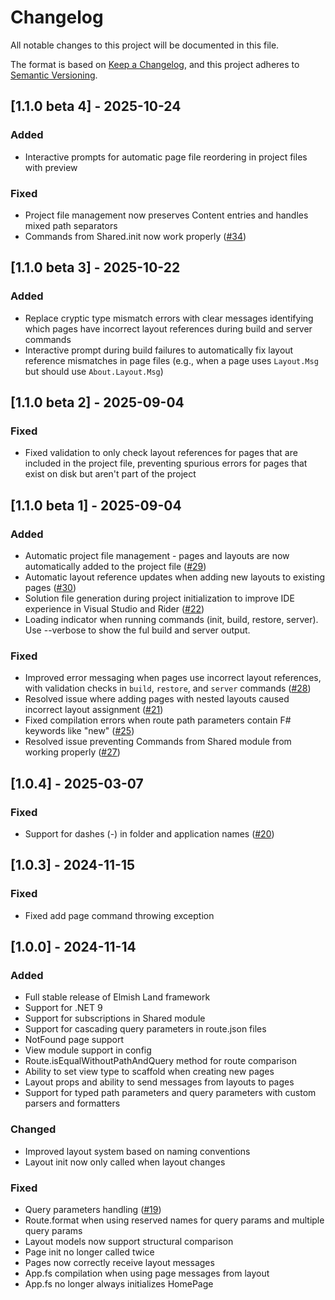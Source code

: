 # Changelog

All notable changes to this project will be documented in this file.

The format is based on [Keep a Changelog](https://keepachangelog.com/en/1.0.0/),
and this project adheres to [Semantic Versioning](https://semver.org/spec/v2.0.0.html).

## [1.1.0 beta 4] - 2025-10-24

### Added
- Interactive prompts for automatic page file reordering in project files with preview

### Fixed
- Project file management now preserves Content entries and handles mixed path separators
- Commands from Shared.init now work properly ([#34](https://github.com/reaptor/elmish-land/issues/34))

## [1.1.0 beta 3] - 2025-10-22

### Added
- Replace cryptic type mismatch errors with clear messages identifying which pages have incorrect layout references during build and server commands
- Interactive prompt during build failures to automatically fix layout reference mismatches in page files (e.g., when a page uses `Layout.Msg` but should use `About.Layout.Msg`)

## [1.1.0 beta 2] - 2025-09-04

### Fixed
- Fixed validation to only check layout references for pages that are included in the project file, preventing spurious errors for pages that exist on disk but aren't part of the project

## [1.1.0 beta 1] - 2025-09-04

### Added
- Automatic project file management - pages and layouts are now automatically added to the project file ([#29](https://github.com/reaptor/elmish-land/issues/29))
- Automatic layout reference updates when adding new layouts to existing pages ([#30](https://github.com/reaptor/elmish-land/issues/30))
- Solution file generation during project initialization to improve IDE experience in Visual Studio and Rider ([#22](https://github.com/reaptor/elmish-land/issues/22))
- Loading indicator when running commands (init, build, restore, server). Use --verbose to show the ful build and server output.

### Fixed
- Improved error messaging when pages use incorrect layout references, with validation checks in `build`, `restore`, and `server` commands ([#28](https://github.com/reaptor/elmish-land/issues/28))
- Resolved issue where adding pages with nested layouts caused incorrect layout assignment ([#21](https://github.com/reaptor/elmish-land/issues/21))
- Fixed compilation errors when route path parameters contain F# keywords like "new" ([#25](https://github.com/reaptor/elmish-land/issues/25))
- Resolved issue preventing Commands from Shared module from working properly ([#27](https://github.com/reaptor/elmish-land/issues/27))

## [1.0.4] - 2025-03-07

### Fixed
- Support for dashes (-) in folder and application names ([#20](https://github.com/reaptor/elmish-land/issues/20))

## [1.0.3] - 2024-11-15

### Fixed
- Fixed add page command throwing exception

## [1.0.0] - 2024-11-14

### Added
- Full stable release of Elmish Land framework
- Support for .NET 9
- Support for subscriptions in Shared module  
- Support for cascading query parameters in route.json files
- NotFound page support
- View module support in config
- Route.isEqualWithoutPathAndQuery method for route comparison
- Ability to set view type to scaffold when creating new pages
- Layout props and ability to send messages from layouts to pages
- Support for typed path parameters and query parameters with custom parsers and formatters

### Changed
- Improved layout system based on naming conventions
- Layout init now only called when layout changes

### Fixed
- Query parameters handling ([#19](https://github.com/reaptor/elmish-land/issues/19))
- Route.format when using reserved names for query params and multiple query params
- Layout models now support structural comparison
- Page init no longer called twice
- Pages now correctly receive layout messages
- App.fs compilation when using page messages from layout
- App.fs no longer always initializes HomePage
